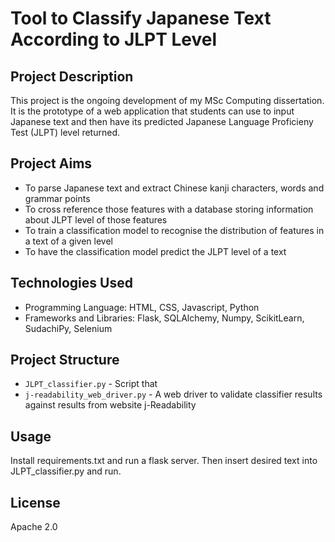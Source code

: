 # Tool to Classify Japanese Text According to JLPT Level

## Project Description

This project is the ongoing development of my MSc Computing dissertation. It is the prototype of a web application that students can use to input Japanese text and then have its predicted Japanese Language Proficieny Test (JLPT) level returned.

## Project Aims

- To parse Japanese text and extract Chinese kanji characters, words and grammar points
- To cross reference those features with a database storing information about JLPT level of those features
- To train a classification model to recognise the distribution of features in a text of a given level
- To have the classification model predict the JLPT level of a text


## Technologies Used

- Programming Language: HTML, CSS, Javascript, Python
- Frameworks and Libraries: Flask, SQLAlchemy, Numpy, ScikitLearn, SudachiPy, Selenium

## Project Structure

- `JLPT_classifier.py` - Script that 
- `j-readability_web_driver.py` - A web driver to validate classifier results against results from website j-Readability


## Usage

Install requirements.txt and run a flask server. Then insert desired text into JLPT_classifier.py and run.

## License
Apache 2.0
